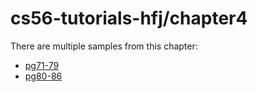 # cs56-tutorials-hfj/chapter4

There are multiple samples from this chapter:

* [pg71-79](https://github.com/UCSB-CS56-Conrad/cs56-tutorials-hfj/tree/master/chapter4/pg71-79)
* [pg80-86](https://github.com/UCSB-CS56-Conrad/cs56-tutorials-hfj/tree/master/chapter4/pg71-79)